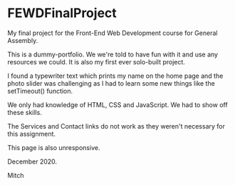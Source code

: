 # FEWDFinalProject

My final project for the Front-End Web Development course for General Assembly.

This is a dummy-portfolio. We we're told to have fun with it and use any resources we could. It is also my first ever solo-built project.

I found a typewriter text which prints my name on the home page and the photo slider was challenging as I had to learn some new things like the setTimeout() function.

We only had knowledge of HTML, CSS and JavaScript. We had to show off these skills.

The Services and Contact links do not work as they weren't necessary for this assignment.

This page is also unresponsive.

December 2020.

Mitch